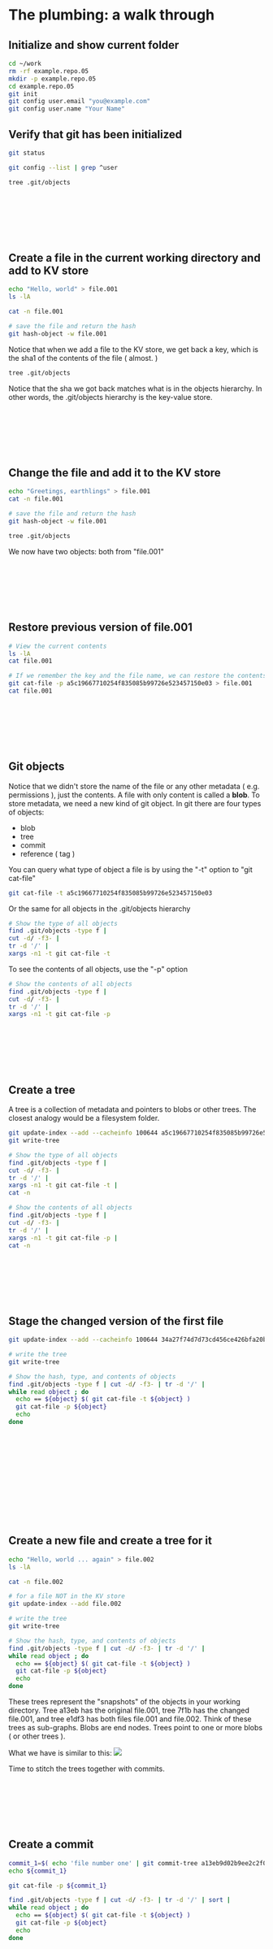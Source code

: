 # The plumbing: a walk through

## Initialize and show current folder


```bash
cd ~/work
rm -rf example.repo.05
mkdir -p example.repo.05
cd example.repo.05
git init
git config user.email "you@example.com"
git config user.name "Your Name"
```

## Verify that git has been initialized


```bash
git status
```


```bash
git config --list | grep ^user
```


```bash
tree .git/objects
```

<br />
<br />
<br />
<br />
<br />

## Create a file in the current working directory and add to KV store


```bash
echo "Hello, world" > file.001
ls -lA
```


```bash
cat -n file.001
```


```bash
# save the file and return the hash
git hash-object -w file.001
```

Notice that when we add a file to the KV store, we get back a key, which is the sha1 of the contents of the file ( almost. )


```bash
tree .git/objects
```

Notice that the sha we got back matches what is in the objects hierarchy.  In other words, the .git/objects hierarchy is the key-value store.

<br />
<br />
<br />
<br />
<br />

## Change the file and add it to the KV store


```bash
echo "Greetings, earthlings" > file.001
cat -n file.001
```


```bash
# save the file and return the hash
git hash-object -w file.001
```


```bash
tree .git/objects
```

We now have two objects: both from "file.001"

<br />
<br />
<br />
<br />
<br />

## Restore previous version of file.001


```bash
# View the current contents
ls -lA
cat file.001
```


```bash
# If we remember the key and the file name, we can restore the contents
git cat-file -p a5c19667710254f835085b99726e523457150e03 > file.001
cat file.001
```

<br />
<br />
<br />
<br />
<br />

## Git objects
Notice that we didn't store the name of the file or any other metadata ( e.g. permissions ), just the contents.  A file with only content is called a **blob**.  To store metadata, we need a new kind of git object.  In git there are four types of objects:
* blob
* tree
* commit
* reference ( tag )

You can query what type of object a file is by using the "-t" option to "git cat-file"


```bash
git cat-file -t a5c19667710254f835085b99726e523457150e03
```

Or the same for all objects in the .git/objects hierarchy


```bash
# Show the type of all objects
find .git/objects -type f |
cut -d/ -f3- |
tr -d '/' |
xargs -n1 -t git cat-file -t
```

To see the contents of all objects, use the "-p" option


```bash
# Show the contents of all objects
find .git/objects -type f |
cut -d/ -f3- |
tr -d '/' |
xargs -n1 -t git cat-file -p
```

<br />
<br />
<br />
<br />
<br />

## Create a tree
A tree is a collection of metadata and pointers to blobs or other trees.  The closest analogy would be a filesystem folder.


```bash
git update-index --add --cacheinfo 100644 a5c19667710254f835085b99726e523457150e03 file.001
git write-tree
```


```bash
# Show the type of all objects
find .git/objects -type f |
cut -d/ -f3- |
tr -d '/' |
xargs -n1 -t git cat-file -t |
cat -n
```


```bash
# Show the contents of all objects
find .git/objects -type f |
cut -d/ -f3- |
tr -d '/' |
xargs -n1 -t git cat-file -p |
cat -n 
```

<br />
<br />
<br />
<br />
<br />

## Stage the changed version of the first file


```bash
git update-index --add --cacheinfo 100644 34a27f74d7d73cd456ce426bfa20bffcfb8fd11c file.001

# write the tree
git write-tree
```


```bash
# Show the hash, type, and contents of objects
find .git/objects -type f | cut -d/ -f3- | tr -d '/' |
while read object ; do
  echo == ${object} $( git cat-file -t ${object} )
  git cat-file -p ${object}
  echo
done
```

<br />
<br />
<br />
<br />
<br />

<br />
<br />
<br />
<br />
<br />

## Create a new file and create a tree for it


```bash
echo "Hello, world ... again" > file.002
ls -lA
```


```bash
cat -n file.002
```


```bash
# for a file NOT in the KV store
git update-index --add file.002

# write the tree
git write-tree
```


```bash
# Show the hash, type, and contents of objects
find .git/objects -type f | cut -d/ -f3- | tr -d '/' |
while read object ; do
  echo == ${object} $( git cat-file -t ${object} )
  git cat-file -p ${object}
  echo
done
```

These trees represent the "snapshots" of the objects in your working directory.  Tree a13eb has the original file.001, tree 7f1b has the changed file.001, and tree e1df3 has both files file.001 and file.002.  Think of these trees as sub-graphs.  Blobs are end nodes.  Trees point to one or more blobs ( or other trees ).

What we have is similar to this:
![]( https://git-scm.com/book/en/v2/images/data-model-2.png )


Time to stitch the trees together with commits.

<br />
<br />
<br />
<br />
<br />

## Create a commit


```bash
commit_1=$( echo 'file number one' | git commit-tree a13eb9d02b9ee2c2f0d073bbc65d91a18c7e7316 )
echo ${commit_1}
```


```bash
git cat-file -p ${commit_1}
```


```bash
find .git/objects -type f | cut -d/ -f3- | tr -d '/' | sort |
while read object ; do
  echo == ${object} $( git cat-file -t ${object} )
  git cat-file -p ${object}
  echo
done
```

<br />
<br />
<br />
<br />
<br />

## Add the second commit


```bash
commit_2=$( echo 'changed salutation in file.001' | git commit-tree 7f1ba -p ${commit_1} )
echo ${commit_2}
```


```bash
find .git/objects -type f | cut -d/ -f3- | tr -d '/' | sort |
while read object ; do
  echo == ${object} $( git cat-file -t ${object} )
  git cat-file -p ${object}
  echo
done
```

<br />
<br />
<br />
<br />
<br />

## Add the third commit


```bash
commit_3=$( echo 'new file file.002' | git commit-tree e1df3 -p ${commit_2} )
echo ${commit_3}
```


```bash
find .git/objects -type f | cut -d/ -f3- | tr -d '/' | sort |
while read object ; do
  echo == ${object} $( git cat-file -t ${object} )
  git cat-file -p ${object}
  echo
done
```

## View the git log


```bash
git log --stat ${commit_3}
```

<br />
<br />
<br />
<br />
<br />

## Object storage
A bit of a rewind: I said that the object being stored is **mostly** the contents of the file.  Git actually prepends some metadata to the beginning of the file.


### Creating a git blob
Git prepends the type of object, the length of the object, and a null before the contents.


```bash
# Using git
text='test content'

echo -e "${text}" | git hash-object --stdin
```


```bash
# Manually
text='test content'
len=$( echo -e ${text} | wc -c | tr -d ' ' )

echo -e "blob ${len}\0${text}" | shasum -a 1 | tr -d '\n -'

```

### Reading the contents of a blob object


```bash
# Find a blob
blob_file=$(
    find .git/objects -type f |
    sort |
    while read file ; do
      <<< ${file} cut -d/ -f3- |
      tr -d '/' |
      xargs -n1 git cat-file -t |
      fgrep -q blob && echo ${file} && break
    done
)
echo ${blob_file}
```


```bash
# We can trick gzip to decompress zlib files by prepending some hex code
printf "\x1f\x8b\x08\x00\x00\x00\x00\x00" |
cat - ${blob_file} |
gzip -dc 2> /dev/null |
cat -vet
```


```bash
# Verify the hash
echo ${blob_file}
printf "\x1f\x8b\x08\x00\x00\x00\x00\x00" |
cat - ${blob_file} |
gzip -dc 2> /dev/null |
shasum
```


```bash
# Display the original contents
printf "\x1f\x8b\x08\x00\x00\x00\x00\x00" |
cat - ${blob_file} |
gzip -dc 2> /dev/null |
sed -z '1d'
```

<br />
<br />
<br />
<br />
<br />

## One last item: references
There are four git objects.  We've covered three of them: blobs, trees, commits.  The last one is references.


```bash
tree .git/refs
```


```bash
# create a "master" branch
echo ${commit_3} > .git/refs/heads/master

git log --pretty=oneline master
```

**Don't do this** <br />
Use the plumbing commands.  Or better, the porcelain commands.



```bash
git update-ref refs/heads/master ${commit_3}
git log --pretty=oneline master
```

<br />
<br />
<br />
<br />
<br />

## Creating a branch
A branch is just a reference to a commit object.


```bash
git update-ref refs/heads/test ${commit_2}
git log --pretty=oneline test
```


```bash
git branch -a
```

Now we have something like this.
![]( https://git-scm.com/book/en/v2/images/data-model-4.png )

### The HEAD


```bash
cat .git/HEAD
```


```bash
git checkout test
```


```bash
cat .git/HEAD
```


```bash
git symbolic-ref HEAD
```


```bash
git branch -a
```


```bash
# manually setting the HEAD
git symbolic-ref HEAD refs/heads/master
cat .git/HEAD
```


```bash
git branch -a
```

## The Tag
There are two types of tags:
* lightweight
* annotated

#### Lightweight tag


```bash
# List tags hierarchy
tree .git/refs/tags
```


```bash
# Create a lightweight tag
git update-ref refs/tags/v1.0 ${commit_1}
```


```bash
# List tags
git tag
```


```bash
# List tags hierarchy
tree .git/refs/tags
```


```bash
# Show contents of tag
cat .git/refs/tags/v1.0
```

Notice that the tag is just a reference to an object.


```bash
# Display the type of the object that the tag references
cat .git/refs/tags/v1.0 |
xargs -t git cat-file -t |
cat -n
```


```bash
# Display the contents of the object that the tag references
cat .git/refs/tags/v1.0 |
xargs -t git cat-file -p |
cat -n
```

<br />

#### Annotated tag


```bash
# Create an annotated tag
git tag -a v1.1 ${commit_2} -m "Test tag"
```


```bash
git tag
```


```bash
# list tags hierarchy
tree .git/refs/tags/
```


```bash
# Display tag contents
cat .git/refs/tags/v1.1
```


```bash
# Display the type of the object that the tag references
cat .git/refs/tags/v1.1 |
xargs -t git cat-file -t |
cat -n
```


```bash
# Display the contents of the object that the tag references
cat .git/refs/tags/v1.1 |
xargs -t git cat-file -p |
cat -n
```
